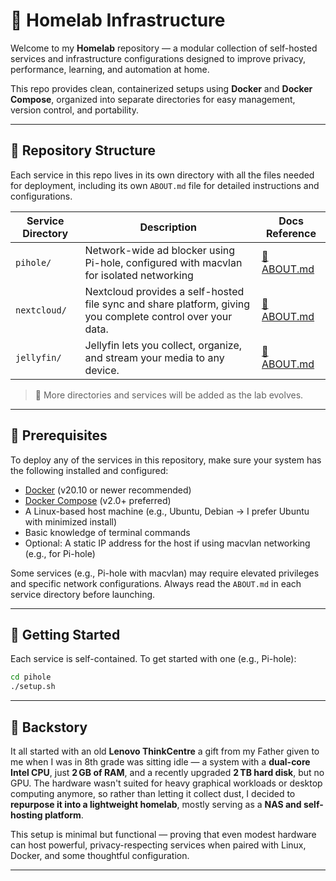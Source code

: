 # 🏡 Homelab Infrastructure

Welcome to my **Homelab** repository — a modular collection of self-hosted services and infrastructure configurations designed to improve privacy, performance, learning, and automation at home.

This repo provides clean, containerized setups using **Docker** and **Docker Compose**, organized into separate directories for easy management, version control, and portability.


---

## 📁 Repository Structure

Each service in this repo lives in its own directory with all the files needed for deployment, including its own `ABOUT.md` file for detailed instructions and configurations.

| Service Directory | Description                             | Docs Reference           |
|-------------------|-----------------------------------------|--------------------------|
| `pihole/`         | Network-wide ad blocker using Pi-hole, configured with macvlan for isolated networking | [📄 ABOUT.md](./pihole/ABOUT.md) |
| `nextcloud/`      | Nextcloud provides a self-hosted file sync and share platform, giving you complete control over your data. | [📄 ABOUT.md](./nextcloud/ABOUT.md) |
| `jellyfin/`      | Jellyfin lets you collect, organize, and stream your media to any device. | [📄 ABOUT.md](./jellyfin/ABOUT.md) |

> 🔄 More directories and services will be added as the lab evolves.

---

## 🔧 Prerequisites

To deploy any of the services in this repository, make sure your system has the following installed and configured:

- [Docker](https://docs.docker.com/get-docker/) (v20.10 or newer recommended)
- [Docker Compose](https://docs.docker.com/compose/) (v2.0+ preferred)
- A Linux-based host machine (e.g., Ubuntu, Debian -> I prefer Ubuntu with minimized install)
- Basic knowledge of terminal commands
- Optional: A static IP address for the host if using macvlan networking (e.g., for Pi-hole)

Some services (e.g., Pi-hole with macvlan) may require elevated privileges and specific network configurations. Always read the `ABOUT.md` in each service directory before launching.

---

## 🚀 Getting Started

Each service is self-contained. To get started with one (e.g., Pi-hole):

```bash
cd pihole
./setup.sh
```


---

## 📖 Backstory

It all started with an old **Lenovo ThinkCentre** a gift from my Father given to me when I was in 8th grade was sitting idle — a system with a **dual-core Intel CPU**, just **2 GB of RAM**, and a recently upgraded **2 TB hard disk**, but no GPU. The hardware wasn't suited for heavy graphical workloads or desktop computing anymore, so rather than letting it collect dust, I decided to **repurpose it into a lightweight homelab**, mostly serving as a **NAS and self-hosting platform**.

This setup is minimal but functional — proving that even modest hardware can host powerful, privacy-respecting services when paired with Linux, Docker, and some thoughtful configuration.


---
